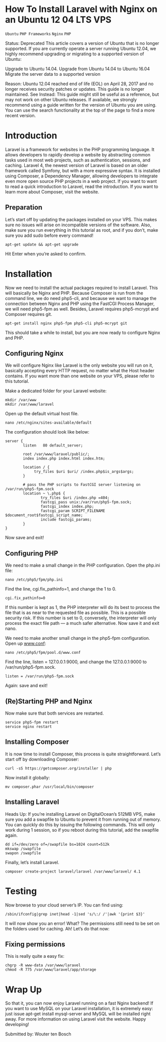 # How To Install Laravel with Nginx on an Ubuntu 12 04 LTS VPS

```Ubuntu``` ```PHP Frameworks``` ```Nginx``` ```PHP```


Status: Deprecated
This article covers a version of Ubuntu that is no longer supported.  If you are currently operate a server running Ubuntu 12.04, we highly recommend upgrading or migrating to a supported version of Ubuntu:

Upgrade to Ubuntu 14.04.
Upgrade from Ubuntu 14.04 to Ubuntu 16.04
Migrate the server data to a supported version

Reason:
Ubuntu 12.04 reached end of life (EOL) on April 28, 2017 and no longer receives security patches or updates.  This guide is no longer maintained.
See Instead:
This guide might still be useful as a reference, but may not work on other Ubuntu releases.  If available, we strongly recommend using a guide written for the version of Ubuntu you are using.   You can use the search functionality at the top of the page to find a more recent version.

# Introduction



Laravel is a framework for websites in the PHP programming language. It allows developers to rapidly develop a website by abstracting common tasks used in most web projects, such as authentication, sessions, and caching. Laravel 4, the newest version of Laravel is based on an older framework called Symfony, but with a more expressive syntax. It is installed using Composer, a Dependency Manager, allowing developers to integrate even more open source PHP projects in a web project. If you want to want to read a quick introduction to Laravel, read the introduction. If you want to learn more about Composer, visit the website.


## Preparation


Let’s start off by updating the packages installed on your VPS. This makes sure no issues will arise on incompatible versions of the software. Also, make sure you run everything in this tutorial as root, and if you don’t, make sure you add sudo before every command!


```
apt-get update && apt-get upgrade

```


Hit Enter when you’re asked to confirm.


# Installation



Now we need to install the actual packages required to install Laravel. This will basically be Nginx and PHP. Because Composer is run from the command line, we do need php5-cli, and because we want to manage the connection between Nginx and PHP using the FastCGI Process Manager, we will need php5-fpm as well. Besides, Laravel requires php5-mcrypt and Composer requires git.


```
apt-get install nginx php5-fpm php5-cli php5-mcrypt git

```


This should take a while to install, but you are now ready to configure Nginx and PHP.


## Configuring Nginx


We will configure Nginx like Laravel is the only website you will run on it, basically accepting every HTTP request, no matter what the Host header contains. If you want more than one website on your VPS, please refer to this tutorial.


Make a dedicated folder for your Laravel website:


```
mkdir /var/www
mkdir /var/www/laravel

```


Open up the default virtual host file.


```
nano /etc/nginx/sites-available/default

```


The configuration should look like below:


```
server {
        listen   80 default_server;
		
        root /var/www/laravel/public/;
        index index.php index.html index.htm;

        location / {
             try_files $uri $uri/ /index.php$is_args$args;
        }

        # pass the PHP scripts to FastCGI server listening on /var/run/php5-fpm.sock
        location ~ \.php$ {
                try_files $uri /index.php =404;
                fastcgi_pass unix:/var/run/php5-fpm.sock;
                fastcgi_index index.php;
                fastcgi_param SCRIPT_FILENAME $document_root$fastcgi_script_name;
                include fastcgi_params;
        }
}

```


Now save and exit!


## Configuring PHP


We need to make a small change in the PHP configuration. Open the php.ini file:


```
nano /etc/php5/fpm/php.ini

```


Find the line, cgi.fix_pathinfo=1, and change the 1 to 0.


```
cgi.fix_pathinfo=0

```


If this number is kept as 1, the PHP interpreter will do its best to process the file that is as near to the requested file as possible. This is a possible security risk. If this number is set to 0, conversely, the interpreter will only process the exact file path — a much safer alternative. Now save it and exit nano.


We need to make another small change in the php5-fpm configuration. Open up www.conf:


```
nano /etc/php5/fpm/pool.d/www.conf

```


Find the line, listen = 127.0.0.1:9000, and change the 127.0.0.1:9000 to /var/run/php5-fpm.sock.


```
listen = /var/run/php5-fpm.sock

```


Again: save and exit!


## (Re)Starting PHP and Nginx


Now make sure that both services are restarted.


```
service php5-fpm restart
service nginx restart

```


## Installing Composer


It is now time to install Composer, this process is quite straightforward. Let’s start off by downloading Composer:


```
curl -sS https://getcomposer.org/installer | php

```


Now install it globally:


```
mv composer.phar /usr/local/bin/composer

```


## Installing Laravel


Heads Up: If you’re installing Laravel on DigitalOcean’s 512MB VPS, make sure you add a swapfile to Ubuntu to prevent it from running out of memory. You can quickly do this by issuing the following commands. This will only work during 1 session, so if you reboot during this tutorial, add the swapfile again.


```
dd if=/dev/zero of=/swapfile bs=1024 count=512k
mkswap /swapfile
swapon /swapfile

```


Finally, let’s install Laravel.


```
composer create-project laravel/laravel /var/www/laravel/ 4.1

```


# Testing



Now browse to your cloud server’s IP. You can find using:


```
/sbin/ifconfig|grep inet|head -1|sed 's/\:/ /'|awk '{print $3}'

```


It will now show you an error! What? The permissions still need to be set on the folders used for caching. Ah! Let’s do that now:


## Fixing permissions


This is really quite a easy fix:


```
chgrp -R www-data /var/www/laravel
chmod -R 775 /var/www/laravel/app/storage

```


# Wrap Up



So that it, you can now enjoy Laravel running on a fast Nginx backend! If you want to use MySQL on your Laravel installation, it is extremely easy: just issue apt-get install mysql-server and MySQL will be installed right away. For more information on using Laravel visit the website. Happy developing!


<div class=“author”>Submitted by: Wouter ten Bosch</div>


